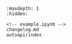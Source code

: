 ```{include} ../README.md
```

```{toctree}
:maxdepth: 1
:hidden:

<!-- example.ipynb -->
changelog.md
autoapi/index
```
